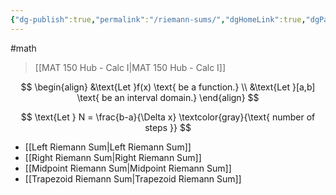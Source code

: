 ```yaml
---
{"dg-publish":true,"permalink":"/riemann-sums/","dgHomeLink":true,"dgPassFrontmatter":false}
---
```


#math 
> [[MAT 150 Hub - Calc I|MAT 150 Hub - Calc I]]

$$
\begin{align}
&\text{Let }f(x) \text{ be a function.} \\
&\text{Let }[a,b] \text{ be an interval domain.}
\end{align}
$$
<style>
.container {font-family: sans-serif; text-align: center;}
.button-wrapper button {z-index: 1;height: 40px; width: 100px; margin: 10px;padding: 5px;}
.excalidraw .App-menu_top .buttonList { display: flex;}
.excalidraw-wrapper { height: 800px; margin: 50px; position: relative;}
:root[dir="ltr"] .excalidraw .layer-ui__wrapper .zen-mode-transition.App-menu_bottom--transition-left {transform: none;}
</style><script src="https://unpkg.com/react@17/umd/react.production.min.js"></script><script src="https://unpkg.com/react-dom@17/umd/react-dom.production.min.js"></script><script type="text/javascript" src="https://unpkg.com/@excalidraw/excalidraw@0.12.0/dist/excalidraw.production.min.js"></script><div id="Reimann_Sums_2022-10-17_1047.21.excalidraw.md1"></div><script>(function(){const InitialData={"type":"excalidraw","version":2,"source":"https://excalidraw.com","elements":[{"type":"arrow","version":71,"versionNonce":156978493,"isDeleted":false,"id":"YvMEhXH9IZtluCEdgR5cL","fillStyle":"hachure","strokeWidth":1,"strokeStyle":"solid","roughness":0,"opacity":100,"angle":0,"x":-80,"y":32.95623016357422,"strokeColor":"#000000","backgroundColor":"transparent","width":382.4000244140625,"height":0,"seed":1203232915,"groupIds":[],"strokeSharpness":"round","boundElements":null,"updated":1666029039440,"link":null,"locked":false,"startBinding":null,"endBinding":null,"lastCommittedPoint":null,"startArrowhead":null,"endArrowhead":"arrow","points":[[0,0],[382.4000244140625,0]]},{"type":"arrow","version":350,"versionNonce":1186525459,"isDeleted":false,"id":"b6GsGqHsv4AsswBei2Oeg","fillStyle":"hachure","strokeWidth":1,"strokeStyle":"solid","roughness":0,"opacity":100,"angle":0,"x":-55.20001220703125,"y":48.95624542236328,"strokeColor":"#000000","backgroundColor":"transparent","width":1.600006103515625,"height":295.99998474121094,"seed":95704627,"groupIds":[],"strokeSharpness":"round","boundElements":[],"updated":1666029039440,"link":null,"locked":false,"startBinding":null,"endBinding":null,"lastCommittedPoint":null,"startArrowhead":null,"endArrowhead":"arrow","points":[[0,0],[-1.600006103515625,-295.99998474121094]]},{"type":"rectangle","version":224,"versionNonce":1381539229,"isDeleted":false,"id":"MD5wTxHA_6bYA0C9kVz6J","fillStyle":"hachure","strokeWidth":1,"strokeStyle":"solid","roughness":0,"opacity":100,"angle":0,"x":32,"y":-55.84375762939453,"strokeColor":"#c92a2a","backgroundColor":"#fa5252","width":6.399993896484375,"height":88.79998779296875,"seed":350399123,"groupIds":[],"strokeSharpness":"sharp","boundElements":null,"updated":1666029039440,"link":null,"locked":false},{"type":"rectangle","version":280,"versionNonce":322918067,"isDeleted":false,"id":"sencY4OdJ-b7gDNttjlUU","fillStyle":"hachure","strokeWidth":1,"strokeStyle":"solid","roughness":0,"opacity":100,"angle":0,"x":40.80000305175781,"y":-61.44376373291017,"strokeColor":"#c92a2a","backgroundColor":"#fa5252","width":6.399993896484375,"height":93.60000610351564,"seed":752206419,"groupIds":[],"strokeSharpness":"sharp","boundElements":[],"updated":1666029039440,"link":null,"locked":false},{"type":"rectangle","version":386,"versionNonce":1141694973,"isDeleted":false,"id":"vCx4rSa4qpXhoVdDhy6H0","fillStyle":"hachure","strokeWidth":1,"strokeStyle":"solid","roughness":0,"opacity":100,"angle":0,"x":49.03861410766555,"y":-79.75951422511659,"strokeColor":"#c92a2a","backgroundColor":"#fa5252","width":6.6939624531050566,"height":111.82633696853932,"seed":465945779,"groupIds":[],"strokeSharpness":"sharp","boundElements":[],"updated":1666029039440,"link":null,"locked":false},{"type":"rectangle","version":466,"versionNonce":2032666707,"isDeleted":false,"id":"W12m-B1eAjhl45vZEcsLz","fillStyle":"hachure","strokeWidth":1,"strokeStyle":"solid","roughness":0,"opacity":100,"angle":0,"x":56.53493565749115,"y":-96.66296415698396,"strokeColor":"#c92a2a","backgroundColor":"#fa5252","width":6.399982682302749,"height":127.99484868758249,"seed":1721046173,"groupIds":[],"strokeSharpness":"sharp","boundElements":[],"updated":1666029039440,"link":null,"locked":false},{"type":"rectangle","version":614,"versionNonce":326736477,"isDeleted":false,"id":"uYxB0aJ2AlfV3lMhsjV8M","fillStyle":"hachure","strokeWidth":1,"strokeStyle":"solid","roughness":0,"opacity":100,"angle":0,"x":64.10474934647188,"y":-113.63989781737024,"strokeColor":"#c92a2a","backgroundColor":"#fa5252","width":6.6939512389234315,"height":145.9272053888947,"seed":1086443507,"groupIds":[],"strokeSharpness":"sharp","boundElements":[],"updated":1666029039440,"link":null,"locked":false},{"type":"rectangle","version":786,"versionNonce":776570355,"isDeleted":false,"id":"BX5ulqokl7uPTFd4R-wZL","fillStyle":"hachure","strokeWidth":1,"strokeStyle":"solid","roughness":0,"opacity":100,"angle":0,"x":71.82154170667222,"y":-123.26752784878613,"strokeColor":"#c92a2a","backgroundColor":"#fa5252","width":6.693951238923428,"height":156.21626186916177,"seed":289972541,"groupIds":[],"strokeSharpness":"sharp","boundElements":[],"updated":1666029039440,"link":null,"locked":false},{"type":"rectangle","version":856,"versionNonce":1500530365,"isDeleted":false,"id":"7OYNoIR8iZeevQGL5uTIw","fillStyle":"hachure","strokeWidth":1,"strokeStyle":"solid","roughness":0,"opacity":100,"angle":0,"x":80.27326667260586,"y":-117.68202434535831,"strokeColor":"#c92a2a","backgroundColor":"#fa5252","width":6.399960253939522,"height":149.74885269587188,"seed":567902877,"groupIds":[],"strokeSharpness":"sharp","boundElements":[],"updated":1666029039440,"link":null,"locked":false},{"type":"rectangle","version":1021,"versionNonce":1772769171,"isDeleted":false,"id":"AcLpctavMFvHjFQVoAnVt","fillStyle":"hachure","strokeWidth":1,"strokeStyle":"solid","roughness":0,"opacity":100,"angle":0,"x":88.21052984318088,"y":-105.11467790873603,"strokeColor":"#c92a2a","backgroundColor":"#fa5252","width":6.399960253939521,"height":136.22609162895986,"seed":1207727325,"groupIds":[],"strokeSharpness":"sharp","boundElements":[],"updated":1666029039440,"link":null,"locked":false},{"type":"rectangle","version":1153,"versionNonce":412247837,"isDeleted":false,"id":"LQ_zTjtVfoH6hpHZhBxhc","fillStyle":"hachure","strokeWidth":1,"strokeStyle":"solid","roughness":0,"opacity":100,"angle":0,"x":95.63337607512368,"y":-92.25336011194756,"strokeColor":"#c92a2a","backgroundColor":"#fa5252","width":6.693928810560233,"height":122.40936200542714,"seed":1827981501,"groupIds":[],"strokeSharpness":"sharp","boundElements":[],"updated":1666029039440,"link":null,"locked":false},{"type":"rectangle","version":1259,"versionNonce":1031857459,"isDeleted":false,"id":"mAixbu8IItf3xTF_rO_Z4","fillStyle":"hachure","strokeWidth":1,"strokeStyle":"solid","roughness":0,"opacity":100,"angle":0,"x":103.27665947489639,"y":-73.43909493722789,"strokeColor":"#c92a2a","backgroundColor":"#fa5252","width":6.693928810560233,"height":105.06495923862877,"seed":640545811,"groupIds":[],"strokeSharpness":"sharp","boundElements":[],"updated":1666029039440,"link":null,"locked":false},{"type":"line","version":918,"versionNonce":1840013693,"isDeleted":false,"id":"5HUDsbFqFeCeIb14vqb-8","fillStyle":"hachure","strokeWidth":2,"strokeStyle":"solid","roughness":0,"opacity":100,"angle":0,"x":29.97016207353218,"y":-55.00748934535966,"strokeColor":"#000000","backgroundColor":"#fa5252","width":81.13657761565372,"height":67.91054457144605,"seed":763331955,"groupIds":[],"strokeSharpness":"round","boundElements":null,"updated":1666029043813,"link":null,"locked":false,"startBinding":null,"endBinding":null,"lastCommittedPoint":[16.756465653556972,-7.055346286531304],"startArrowhead":null,"endArrowhead":null,"points":[[0,0],[14.698646507576441,-10.876993593508459],[24.162077553161296,-37.02652600206676],[33.801771724318336,-58.82223519755361],[45.37617193556818,-67.91054457144605],[61.151786433737044,-46.15287340600216],[72.56827830688401,-19.704198056401225],[81.13657761565372,-13.816735230623507]]},{"id":"SNXyu7ngUYlTtJ0HTxX5N","type":"line","x":29.676193516911468,"y":-55.301457901980356,"width":0,"height":96.93760621055793,"angle":0,"strokeColor":"#000000","backgroundColor":"#fa5252","fillStyle":"hachure","strokeWidth":1,"strokeStyle":"solid","roughness":0,"opacity":100,"groupIds":[],"strokeSharpness":"round","seed":719196499,"version":153,"versionNonce":825476819,"isDeleted":false,"boundElements":null,"updated":1666029039440,"link":null,"locked":false,"points":[[0,0],[0,96.93760621055793]],"lastCommittedPoint":null,"startBinding":null,"endBinding":null,"startArrowhead":null,"endArrowhead":null},{"type":"line","version":205,"versionNonce":32441309,"isDeleted":false,"id":"pzoNY01qN-k4FCgK0lSoh","fillStyle":"hachure","strokeWidth":1,"strokeStyle":"solid","roughness":0,"opacity":100,"angle":0,"x":111.10671726082265,"y":-68.82422457598318,"strokeColor":"#000000","backgroundColor":"#fa5252","width":0,"height":111.48927404691464,"seed":1429395165,"groupIds":[],"strokeSharpness":"round","boundElements":[],"updated":1666029039440,"link":null,"locked":false,"startBinding":null,"endBinding":null,"lastCommittedPoint":null,"startArrowhead":null,"endArrowhead":null,"points":[[0,0],[0,111.48927404691464]]},{"id":"xkP381WY","type":"text","x":18.94617298753178,"y":36.163838273115644,"width":15,"height":25,"angle":0,"strokeColor":"#000000","backgroundColor":"#fa5252","fillStyle":"hachure","strokeWidth":1,"strokeStyle":"solid","roughness":0,"opacity":100,"groupIds":[],"strokeSharpness":"sharp","seed":2134318195,"version":36,"versionNonce":458847347,"isDeleted":false,"boundElements":null,"updated":1666029039440,"link":null,"locked":false,"text":"a","rawText":"a","fontSize":20,"fontFamily":1,"textAlign":"left","verticalAlign":"top","baseline":18,"containerId":null,"originalText":"a"},{"id":"pAhdeXl0","type":"text","x":105.88869127444315,"y":44.17459918993664,"width":12,"height":25,"angle":0,"strokeColor":"#000000","backgroundColor":"#fa5252","fillStyle":"hachure","strokeWidth":1,"strokeStyle":"solid","roughness":0,"opacity":100,"groupIds":[],"strokeSharpness":"sharp","seed":511617885,"version":31,"versionNonce":2021425213,"isDeleted":false,"boundElements":null,"updated":1666029039440,"link":null,"locked":false,"text":"b","rawText":"b","fontSize":20,"fontFamily":1,"textAlign":"left","verticalAlign":"top","baseline":18,"containerId":null,"originalText":"b"},{"id":"gXYw0ACE","type":"text","x":119.92420048719788,"y":-100.68475124496862,"width":38,"height":25,"angle":0,"strokeColor":"#000000","backgroundColor":"#fa5252","fillStyle":"hachure","strokeWidth":1,"strokeStyle":"solid","roughness":0,"opacity":100,"groupIds":[],"strokeSharpness":"sharp","seed":82156989,"version":59,"versionNonce":1892632979,"isDeleted":false,"boundElements":null,"updated":1666029041137,"link":null,"locked":false,"text":"f(x)","rawText":"f(x)","fontSize":20,"fontFamily":1,"textAlign":"left","verticalAlign":"top","baseline":18,"containerId":null,"originalText":"f(x)"}],"appState":{"theme":"light","viewBackgroundColor":"#ffffff","currentItemStrokeColor":"#000000","currentItemBackgroundColor":"#fa5252","currentItemFillStyle":"hachure","currentItemStrokeWidth":2,"currentItemStrokeStyle":"solid","currentItemRoughness":0,"currentItemOpacity":100,"currentItemFontFamily":1,"currentItemFontSize":20,"currentItemTextAlign":"left","currentItemStrokeSharpness":"sharp","currentItemStartArrowhead":null,"currentItemEndArrowhead":"arrow","currentItemLinearStrokeSharpness":"round","gridSize":null,"colorPalette":{}},"files":{}};InitialData.scrollToContent=true;App=()=>{const e=React.useRef(null),t=React.useRef(null),[n,i]=React.useState({width:void 0,height:void 0});return React.useEffect(()=>{i({width:t.current.getBoundingClientRect().width,height:t.current.getBoundingClientRect().height});const e=()=>{i({width:t.current.getBoundingClientRect().width,height:t.current.getBoundingClientRect().height})};return window.addEventListener("resize",e),()=>window.removeEventListener("resize",e)},[t]),React.createElement(React.Fragment,null,React.createElement("div",{className:"excalidraw-wrapper",ref:t},React.createElement(ExcalidrawLib.Excalidraw,{ref:e,width:n.width,height:n.height,initialData:InitialData,viewModeEnabled:!0,zenModeEnabled:!0,gridModeEnabled:!1})))},excalidrawWrapper=document.getElementById("Reimann_Sums_2022-10-17_1047.21.excalidraw.md1");ReactDOM.render(React.createElement(App),excalidrawWrapper);})();</script>

$$
\text{Let } N = \frac{b-a}{\Delta x} \textcolor{gray}{\text{ number of steps }}
$$

- [[Left Riemann Sum|Left Riemann Sum]]
- [[Right Riemann Sum|Right Riemann Sum]]
- [[Midpoint Riemann Sum|Midpoint Riemann Sum]]
- [[Trapezoid Riemann Sum|Trapezoid Riemann Sum]]
